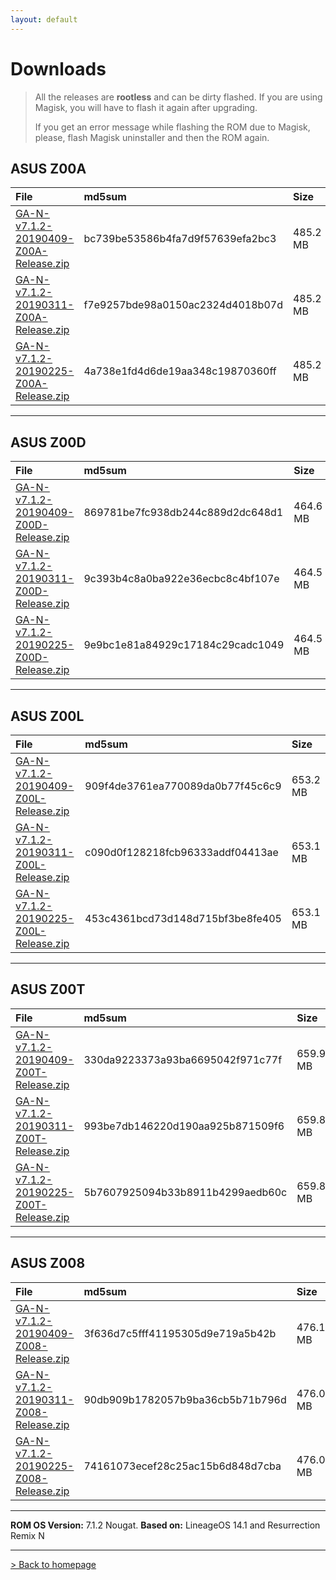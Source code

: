 ```yaml
---
layout: default
---
```


# Downloads

> All the releases are **rootless** and can be dirty flashed. If you are using Magisk, you will have to flash it again after upgrading.
>
>  If you get an error message while flashing the ROM due to Magisk, please, flash Magisk uninstaller and then the ROM again.



## ASUS Z00A

| File                                            | md5sum          | Size          |
|:------------------------------------------------|:------------------|:------------------|
| [GA-N-v7.1.2-20190409-Z00A-Release.zip](https://sourceforge.net/projects/groovyandroid/files/Z00A/GA-N-v7.1.2-20190409-Z00A-Release.zip/download)           | bc739be53586b4fa7d9f57639efa2bc3 | 485.2 MB |
| [GA-N-v7.1.2-20190311-Z00A-Release.zip](https://sourceforge.net/projects/groovyandroid/files/Z00A/GA-N-v7.1.2-20190311-Z00A-Release.zip/download)           | f7e9257bde98a0150ac2324d4018b07d | 485.2 MB |
| [GA-N-v7.1.2-20190225-Z00A-Release.zip](https://sourceforge.net/projects/groovyandroid/files/Z00A/GA-N-v7.1.2-20190225-Z00A-Release.zip/download)           | 4a738e1fd4d6de19aa348c19870360ff | 485.2 MB |

* * *

## ASUS Z00D

| File                                            | md5sum          | Size          |
|:------------------------------------------------|:------------------|:------------------|
| [GA-N-v7.1.2-20190409-Z00D-Release.zip](https://sourceforge.net/projects/groovyandroid/files/Z00D/GA-N-v7.1.2-20190409-Z00D-Release.zip/download)           | 869781be7fc938db244c889d2dc648d1 | 464.6 MB |
| [GA-N-v7.1.2-20190311-Z00D-Release.zip](https://sourceforge.net/projects/groovyandroid/files/Z00D/GA-N-v7.1.2-20190311-Z00D-Release.zip/download)           | 9c393b4c8a0ba922e36ecbc8c4bf107e | 464.5 MB |
| [GA-N-v7.1.2-20190225-Z00D-Release.zip](https://sourceforge.net/projects/groovyandroid/files/Z00D/GA-N-v7.1.2-20190225-Z00D-Release.zip/download)           | 9e9bc1e81a84929c17184c29cadc1049 | 464.5 MB |

* * *

## ASUS Z00L

| File                                            | md5sum          | Size          |
|:------------------------------------------------|:------------------|:------------------|
| [GA-N-v7.1.2-20190409-Z00L-Release.zip](https://sourceforge.net/projects/groovyandroid/files/Z00L/GA-N-v7.1.2-20190409-Z00L-Release.zip/download)           | 909f4de3761ea770089da0b77f45c6c9 | 653.2 MB |
| [GA-N-v7.1.2-20190311-Z00L-Release.zip](https://sourceforge.net/projects/groovyandroid/files/Z00L/GA-N-v7.1.2-20190311-Z00L-Release.zip/download)           | c090d0f128218fcb96333addf04413ae | 653.1 MB |
| [GA-N-v7.1.2-20190225-Z00L-Release.zip](https://sourceforge.net/projects/groovyandroid/files/Z00L/GA-N-v7.1.2-20190225-Z00L-Release.zip/download)           | 453c4361bcd73d148d715bf3be8fe405 | 653.1 MB |

* * *

## ASUS Z00T

| File                                            | md5sum          | Size          |
|:------------------------------------------------|:------------------|:------------------|
| [GA-N-v7.1.2-20190409-Z00T-Release.zip](https://sourceforge.net/projects/groovyandroid/files/Z00T/GA-N-v7.1.2-20190409-Z00T-Release.zip/download)           | 330da9223373a93ba6695042f971c77f | 659.9 MB |
| [GA-N-v7.1.2-20190311-Z00T-Release.zip](https://sourceforge.net/projects/groovyandroid/files/Z00T/GA-N-v7.1.2-20190311-Z00T-Release.zip/download)           | 993be7db146220d190aa925b871509f6 | 659.8 MB |
| [GA-N-v7.1.2-20190225-Z00T-Release.zip](https://sourceforge.net/projects/groovyandroid/files/Z00T/GA-N-v7.1.2-20190225-Z00T-Release.zip/download)           | 5b7607925094b33b8911b4299aedb60c | 659.8 MB |

* * *

## ASUS Z008

| File                                            | md5sum          | Size          |
|:------------------------------------------------|:------------------|:------------------|
| [GA-N-v7.1.2-20190409-Z008-Release.zip](https://sourceforge.net/projects/groovyandroid/files/Z008/GA-N-v7.1.2-20190409-Z008-Release.zip/download)           | 3f636d7c5fff41195305d9e719a5b42b | 476.1 MB |
| [GA-N-v7.1.2-20190311-Z008-Release.zip](https://sourceforge.net/projects/groovyandroid/files/Z008/GA-N-v7.1.2-20190311-Z008-Release.zip/download)           | 90db909b1782057b9ba36cb5b71b796d | 476.0 MB |
| [GA-N-v7.1.2-20190225-Z008-Release.zip](https://sourceforge.net/projects/groovyandroid/files/Z008/GA-N-v7.1.2-20190225-Z008-Release.zip/download)           | 74161073ecef28c25ac15b6d848d7cba | 476.0 MB |

* * *

**ROM OS Version:** 7.1.2 Nougat. **Based on:** LineageOS 14.1 and Resurrection Remix N

* * *

[> Back to homepage](./)
